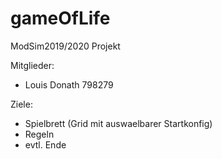 # gameOfLife

ModSim2019/2020 Projekt

Mitglieder:
* Louis Donath 798279


Ziele:

* Spielbrett (Grid mit auswaelbarer Startkonfig)
* Regeln
* evtl. Ende